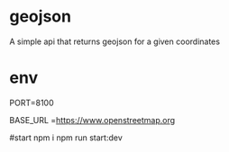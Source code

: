 # geojson
A simple api that returns geojson for a given coordinates

# env
PORT=8100

BASE_URL =https://www.openstreetmap.org

#start
npm i
npm run start:dev

